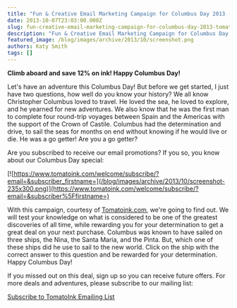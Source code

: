 ```yaml
---
title: "Fun & Creative Email Marketing Campaign for Columbus Day 2013 - Tomatoink.com"
date: 2013-10-07T23:03:00.000Z
slug: fun-creative-email-marketing-campaign-for-columbus-day-2013-tomatoink-com
description: "Fun & Creative Email Marketing Campaign for Columbus Day 2013 - Tomatoink.com"
featured_image: /blog/images/archive/2013/10/screenshot.png
authors: Katy Smith
tags: []
---
```


**Climb aboard and save 12% on ink! Happy Columbus Day!**

Let's have an adventure this Columbus Day! But before we get started, I just have two questions, how well do you know your history? We all know Christopher Columbus loved to travel. He loved the sea, he loved to explore, and he yearned for new adventures. We also know that he was the first man to complete four round-trip voyages between Spain and the Americas with the support of the Crown of Castile. Columbus had the determination and drive, to sail the seas for months on end without knowing if he would live or die. He was a go getter! Are you a go getter?

Are you subscribed to receive our email promotions? If you so, you know about our Columbus Day special:

[![https://www.tomatoink.com/welcome/subscribe/?email=&subscriber_firstname=](/blog/images/archive/2013/10/screenshot-235x300.png)](https://www.tomatoink.com/welcome/subscribe/?email=&subscriber%5Ffirstname=)

With this campaign, courtesy of [Tomatoink.com](https://www.tomatoink.com/), we're going to find out. We will test your knowledge on what is considered to be one of the greatest discoveries of all time, while rewarding you for your determination to get a great deal on your next purchase. Columbus was known to have sailed on three ships, the Nina, the Santa Maria, and the Pinta. But, which one of these ships did he use to sail to the new world. Click on the ship with the correct answer to this question and be rewarded for your determination. Happy Columbus Day!

If you missed out on this deal, sign up so you can receive future offers. For more deals and adventures, please subscribe to our mailing list:

[Subscribe to TomatoInk Emailing List](https://www.tomatoink.com/welcome/subscribe/?email=&subscriber%5Ffirstname=)